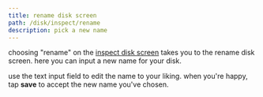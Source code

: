 ```yaml
---
title: rename disk screen
path: /disk/inspect/rename
description: pick a new name
---
```


choosing "rename" on the [inspect disk screen][inspect] takes you to the rename disk screen.
here you can input a new name for your disk.

use the text input field to edit the name to your liking.
when you're happy, tap **save** to accept the new name you've chosen.

[inspect]: /disk/inspect
